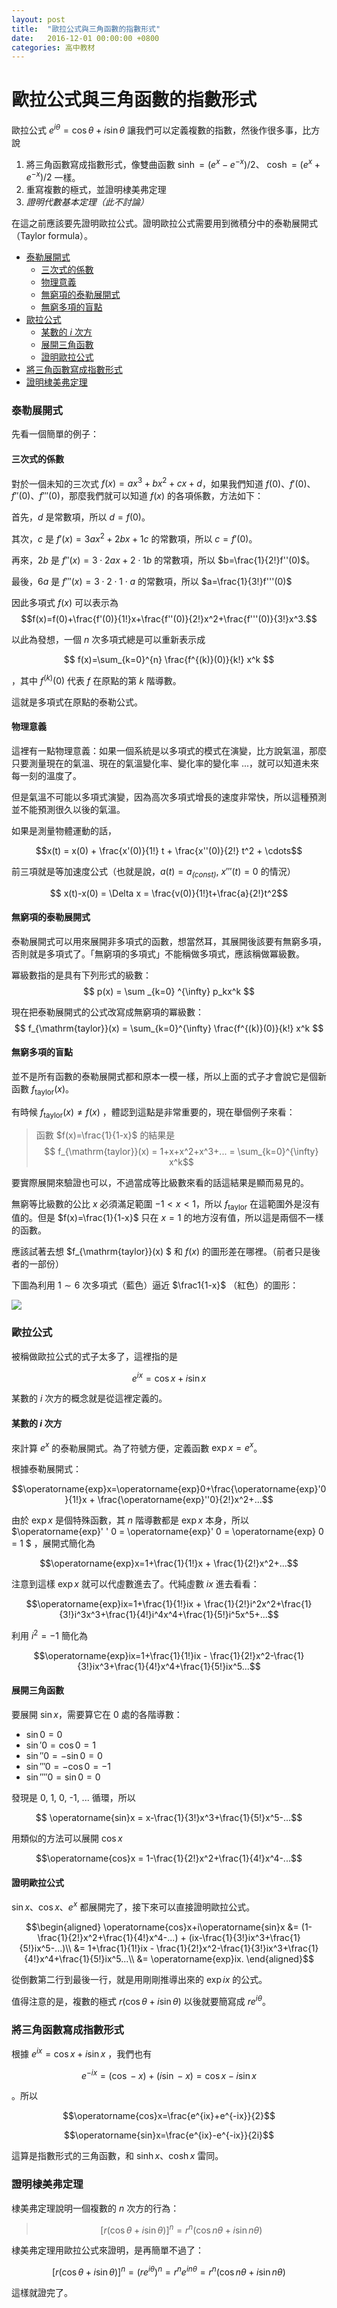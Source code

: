 ```yaml
---
layout: post
title:  "歐拉公式與三角函數的指數形式"
date:   2016-12-01 00:00:00 +0800
categories: 高中教材
---
```


歐拉公式與三角函數的指數形式
==========================

歐拉公式 $e^{i\theta}=\operatorname{cos}\theta+i\operatorname{sin}\theta$ 讓我們可以定義複數的指數，然後作很多事，比方說

1. 將三角函數寫成指數形式，像雙曲函數 $\sinh=(e^x-e^{-x})/2$、 $\cosh=(e^x+e^{-x})/2$ 一樣。
2. 重寫複數的極式，並證明棣美弗定理
3. *證明代數基本定理（此不討論）*

在這之前應該要先證明歐拉公式。證明歐拉公式需要用到微積分中的泰勒展開式（Taylor formula）。

<!-- TOC -->

- [泰勒展開式](#泰勒展開式)
    - [三次式的係數](#三次式的係數)
    - [物理意義](#物理意義)
    - [無窮項的泰勒展開式](#無窮項的泰勒展開式)
    - [無窮多項的盲點](#無窮多項的盲點)
- [歐拉公式](#歐拉公式)
    - [某數的 $i$ 次方](#某數的-i-次方)
    - [展開三角函數](#展開三角函數)
    - [證明歐拉公式](#證明歐拉公式)
- [將三角函數寫成指數形式](#將三角函數寫成指數形式)
- [證明棣美弗定理](#證明棣美弗定理)

<!-- /TOC -->


### 泰勒展開式

先看一個簡單的例子：

#### 三次式的係數

對於一個未知的三次式 $f(x) = ax^3+bx^2+cx+d$，如果我們知道 $f(0)$、$f'(0)$、$f''(0)$、$f'''(0)$，那麼我們就可以知道 $f(x)$ 的各項係數，方法如下：

首先，$d$ 是常數項，所以 $d=f(0)$。

其次，$c$ 是 $f'(x)=3ax^2+2bx+1c$ 的常數項，所以 $c=f'(0)$。

再來，$2b$ 是 $f''(x)=3\cdot 2ax+2\cdot 1b$ 的常數項，所以 $b=\frac{1}{2!}f''(0)$。

最後，$6a$ 是 $f'''(x) = 3\cdot 2\cdot 1\cdot a$ 的常數項，所以 $a=\frac{1}{3!}f'''(0)$

因此多項式 $f(x)$ 可以表示為 $$f(x)=f(0)+\frac{f'(0)}{1!}x+\frac{f''(0)}{2!}x^2+\frac{f'''(0)}{3!}x^3.$$

以此為發想，一個 $n$ 次多項式總是可以重新表示成

$$ f(x)=\sum_{k=0}^{n} \frac{f^{(k)}(0)}{k!} x^k $$

，其中 $f^{(k)}(0)$ 代表 $f$ 在原點的第 $k$ 階導數。

這就是多項式在原點的泰勒公式。

#### 物理意義

這裡有一點物理意義：如果一個系統是以多項式的模式在演變，比方說氣溫，那麼只要測量現在的氣溫、現在的氣溫變化率、變化率的變化率 ...，就可以知道未來每一刻的溫度了。

但是氣溫不可能以多項式演變，因為高次多項式增長的速度非常快，所以這種預測並不能預測很久以後的氣溫。

如果是測量物體運動的話，

$$x(t) = x(0) + \frac{x'(0)}{1!} t + \frac{x''(0)}{2!} t^2 + \cdots$$

前三項就是等加速度公式（也就是說，$a(t) = a_{\textit{(const)}},\ x'''(t)=0$ 的情況）

$$ x(t)-x(0) = \Delta x = \frac{v(0)}{1!}t+\frac{a}{2!}t^2$$

#### 無窮項的泰勒展開式

泰勒展開式可以用來展開非多項式的函數，想當然耳，其展開後該要有無窮多項，否則就是多項式了。「無窮項的多項式」不能稱做多項式，應該稱做冪級數。

冪級數指的是具有下列形式的級數：
$$ p(x) = \sum _{k=0} ^{\infty} p_kx^k $$

現在把泰勒展開式的公式改寫成無窮項的冪級數：
$$ f_{\mathrm{taylor}}(x) = \sum_{k=0}^{\infty} \frac{f^{(k)}(0)}{k!} x^k $$

#### 無窮多項的盲點

並不是所有函數的泰勒展開式都和原本一模一樣，所以上面的式子才會說它是個新函數 $f_{\mathrm{taylor}}(x)$。

有時候 $f_{\mathrm{taylor}}(x) \neq f(x)$ ，體認到這點是非常重要的，現在舉個例子來看：

> 函數 $f(x)=\frac{1}{1-x}$ 的結果是 $$ f_{\mathrm{taylor}}(x) = 1+x+x^2+x^3+... = \sum_{k=0}^{\infty} x^k$$

要實際展開來驗證也可以，不過當成等比級數來看的話這結果是顯而易見的。

無窮等比級數的公比 $x$ 必須滿足範圍 $-1<x<1$，所以 $f_{\mathrm{taylor}}$ 在這範圍外是沒有值的。但是 $f(x)=\frac{1}{1-x}$ 只在 $x=1$ 的地方沒有值，所以這是兩個不一樣的函數。

應該試著去想 $f_{\mathrm{taylor}}(x) $ 和 $f(x)$ 的圖形差在哪裡。（前者只是後者的一部份）

下圖為利用 $1\sim6$ 次多項式（藍色）逼近 $\frac1{1-x}$ （紅色）的圖形：

![](http://i.imgur.com/83maw3U.png)


### 歐拉公式

被稱做歐拉公式的式子太多了，這裡指的是

$$e^{ix}=\operatorname{cos}x+i\operatorname{sin}x$$

某數的 $i$ 次方的概念就是從這裡定義的。

#### 某數的 $i$ 次方

來計算 $e^x$ 的泰勒展開式。為了符號方便，定義函數 $\operatorname{exp}x=e^x$。

根據泰勒展開式：

$$\operatorname{exp}x=\operatorname{exp}0+\frac{\operatorname{exp}'0}{1!}x + \frac{\operatorname{exp}''0}{2!}x^2+...$$

由於 $\operatorname{exp}x$ 是個特殊函數，其 $n$ 階導數都是 $\operatorname{exp}x$ 本身，所以 $\operatorname{exp}' ' 0 = \operatorname{exp}' 0 = \operatorname{exp} 0 = 1 $ ，展開式簡化為

$$\operatorname{exp}x=1+\frac{1}{1!}x + \frac{1}{2!}x^2+...$$

注意到這樣 $\operatorname{exp}x$ 就可以代虛數進去了。代純虛數 $ix$ 進去看看：

$$\operatorname{exp}ix=1+\frac{1}{1!}ix + \frac{1}{2!}i^2x^2+\frac{1}{3!}i^3x^3+\frac{1}{4!}i^4x^4+\frac{1}{5!}i^5x^5+...$$

利用 $i^2=-1$ 簡化為

$$\operatorname{exp}ix=1+\frac{1}{1!}ix - \frac{1}{2!}x^2-\frac{1}{3!}ix^3+\frac{1}{4!}x^4+\frac{1}{5!}ix^5...$$

#### 展開三角函數

要展開 $\operatorname{sin}x$，需要算它在 $0$ 處的各階導數：

- $\operatorname{sin}0 =0$
- $\operatorname{sin}'0 = \operatorname{cos}0=1$
- $\operatorname{sin}''0 = -\operatorname{sin}0=0$
- $\operatorname{sin}'''0 = -\operatorname{cos}0=-1$
- $\operatorname{sin}''''0 =\operatorname{sin}0=0$

發現是 0, 1, 0, -1, ... 循環，所以

$$ \operatorname{sin}x = x-\frac{1}{3!}x^3+\frac{1}{5!}x^5-...$$

用類似的方法可以展開 $\operatorname{cos}x$

$$\operatorname{cos}x = 1-\frac{1}{2!}x^2+\frac{1}{4!}x^4-...$$

#### 證明歐拉公式

$\operatorname{sin}x$、$\operatorname{cos}x$、$e^x$ 都展開完了，接下來可以直接證明歐拉公式。

$$\begin{aligned}
 \operatorname{cos}x+i\operatorname{sin}x &=  (1-\frac{1}{2!}x^2+\frac{1}{4!}x^4-...) + (ix-\frac{1}{3!}ix^3+\frac{1}{5!}ix^5-...)\\ 
 &= 1+\frac{1}{1!}ix - \frac{1}{2!}x^2-\frac{1}{3!}ix^3+\frac{1}{4!}x^4+\frac{1}{5!}ix^5...\\
 &= \operatorname{exp}ix.
\end{aligned}$$

從倒數第二行到最後一行，就是用剛剛推導出來的 $\operatorname{exp}ix$ 的公式。

值得注意的是，複數的極式 $r(\cos \theta+i\sin \theta)$ 以後就要簡寫成 $re^{i\theta}$。

### 將三角函數寫成指數形式

根據 $e^{ix}=\operatorname{cos}x+i\operatorname{sin}x$ ，我們也有

$$e^{-ix}=(\operatorname{cos}-x)+(i\operatorname{sin}-x) = \operatorname{cos}x-i\operatorname{sin}x$$

。所以

$$\operatorname{cos}x=\frac{e^{ix}+e^{-ix}}{2}$$

$$\operatorname{sin}x=\frac{e^{ix}-e^{-ix}}{2i}$$

這算是指數形式的三角函數，和 $\operatorname{sinh}x$、$\operatorname{cosh}x$ 雷同。

### 證明棣美弗定理

棣美弗定理說明一個複數的 $n$ 次方的行為：

> $$[r(\operatorname{cos}\theta+i\operatorname{sin}\theta)]^n=r^n(\operatorname{cos}n\theta+i\operatorname{sin}n\theta)$$

棣美弗定理用歐拉公式來證明，是再簡單不過了：

$$[r(\operatorname{cos}\theta+i\operatorname{sin}\theta)]^n=(re^{i\theta})^n = r^ne^{in\theta}=r^n(\operatorname{cos}n\theta+i\operatorname{sin}n\theta)$$

這樣就證完了。